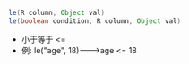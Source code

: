 ```java
le(R column, Object val)
le(boolean condition, R column, Object val)
```

- 小于等于 <=
- 例: le("age", 18)--->age <= 18

